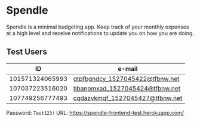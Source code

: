 # Spendle
Spendle is a minimal budgeting app. Keep track of your monthly expenses at a high level and receive notifications to update you on how you are doing.

## Test Users

| ID              | e-mail                          |
| --------------- | ------------------------------- |
| 101571324065993 | gtpfbgndcy_1527045422@tfbnw.net |
| 107037223516020 | tlbanpmxad_1527045424@tfbnw.net |
| 107749256777493 | cqdazvkmqf_1527045427@tfbnw.net |

Password: `Test123!` 
URL: https://spendle-frontend-test.herokuapp.com/ 

